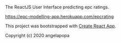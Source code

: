 
The ReactJS User Interface predicting epc ratings.

https://epc-modelling-app.herokuapp.com/epcrating



This project was bootstrapped with [Create React App](https://github.com/facebook/create-react-app).

Copyright (c) 2020 angelapopa